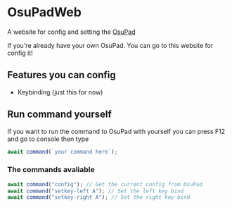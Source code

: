 # OsuPadWeb
A website for config and setting the [OsuPad](https://github.com/kidjanate/OsuPad)

If you're already have your own OsuPad. You can go to this website for config it!

## Features you can config
 * Keybinding (just this for now)

## Run command yourself
If you want to run the command to OsuPad with yourself you can press F12 and go to console then type
```js
await command(`your command here`);
```

### The commands avaliable
```js
await command("config"); // Get the current config from OsuPad
await command("setkey-left A"); // Set the left key bind
await command("setkey-right A"); // Set the right key bind
```
